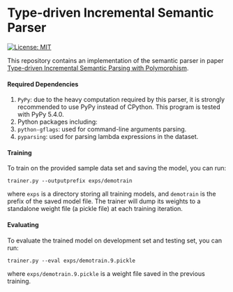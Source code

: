 # Type-driven Incremental Semantic Parser

[![License: MIT](https://img.shields.io/badge/License-MIT-yellow.svg)](https://opensource.org/licenses/MIT)

This repository contains an implementation of the semantic parser in paper [Type-driven Incremental Semantic Parsing with Polymorphism](http://www.aclweb.org/anthology/N/N15/N15-1162.pdf).

#### Required Dependencies

1. `PyPy`: due to the heavy computation required by this parser, it is strongly recommended to use PyPy instead of CPython. This program is tested with PyPy 5.4.0.
2. Python packages including:
  1. `python-gflags`: used for command-line arguments parsing.
  2. `pyparsing`: used for parsing lambda expressions in the dataset. 

#### Training

To train on the provided sample data set and saving the model, you can run:
```
trainer.py --outputprefix exps/demotrain
```
where `exps` is a directory storing all training models, and `demotrain` is the prefix of the saved model file. The trainer will dump its weights to a standalone weight file (a pickle file) at each training iteration.

#### Evaluating

To evaluate the trained model on development set and testing set, you can run:
```
trainer.py --eval exps/demotrain.9.pickle
```
where `exps/demotrain.9.pickle` is a weight file saved in the previous training.
